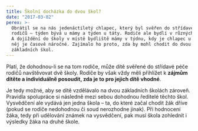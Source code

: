 ```yaml
---
title: Školní docházka do dvou škol?
date: "2017-03-02"
perex: >-
  Obrátil se na nás jedenáctiletý chlapec, který byl svěřen do střídavé péče
  rodičů – týden bývá u mámy a týden u táty. Rodiče ale bydlí v různých městech.
  A dojíždění do školy v místě bydliště mámy v týdnu, kdy je chlapec u táty, pro
  něj je časově náročné. Zajímalo ho proto, zda by mohl chodit do dvou různých
  základních škol.
---
```


<p>Platí, že dohodnou-li se na tom rodiče, může dítě svěřené do střídavé péče rodičů navštěvovat dvě školy. Rodiče by však vždy měli přihlížet k <strong>zájmům dítěte a individuálně posoudit, zda je to pro jejich dítě vhodné</strong>. </p> <p>Je tedy možné, aby se dítě vzdělávalo na dvou základních školách zároveň. Pravidla spolupráce si následně mezi sebou dohodnou ředitelé těchto škol. Vysvědčení ale vydává jen jedna škola – ta, do které začal chodit žák dříve (pokud se rodiče nedohodnou či soud nerozhodne jinak). Při hodnocení žáka, tedy při udělování známek na vysvědčení, pak musí škola zohlednit i výsledky žáka na druhé škole.</p>
